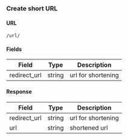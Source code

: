 ### Create short URL

#### URL
``/url/``

#### Fields
|Field          |Type      | Description                                                                                |
|---------------|----------|--------------------------------------------------------------------------------------------|
|redirect_url   | string   | url for shortening                                                                         |


#### Response
|Field          |Type      | Description                                                                                |
|---------------|----------|--------------------------------------------------------------------------------------------|
|redirect_url   | string   | url for shortening                                                                         |
|url            | string   | shortened url                                                                              |